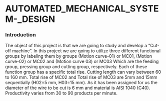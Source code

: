 # AUTOMATED_MECHANICAL_SYSTEM-_DESIGN

 ###  Introduction

   The object of this project is that we are going to study and develop a “Cut-off machine”. In this project we are going to utilize three different functional groups by labeling them by groups (Motion curve-01) or MC01, (Motion curve-02) or MC02 and (Motion curve 03) or MC03 Which are the feeding group, pressing group and cutting group, respectively. 
Each of these function group has a specific total rise. Cutting length can vary between 60 to 160 mm. Total rise of MC02 and Total rise of MC03 are 5mm and 15mm sequentially (H02=5 mm, H03=15 mm). As it has been assigned for us the diameter of the wire to be cut is 6 mm and material is AISI 1040 (C40). Productivity varies from 30 to 90 products per minute. 
